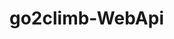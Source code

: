 # go2climb-WebApi
[comment]: <> (https://github.com/upc-pre-202302-si730-sw52, project ddd structure)